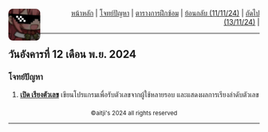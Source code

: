 <div align="right">
    <img src="https://raw.githubusercontent.com/aitji/practice/refs/heads/main/img/aitji-round.png" alt="aitji" align="left" width="64" height="auto">
    <p>
    <a href="../README.md">หน้าหลัก</a> | 
    <a href="#โจทย์ปัญหา">โจทย์ปัญหา</a> | 
    <a href="../#ตารางการฝึกซ้อม">ตารางการฝึกซ้อม</a> |
    <a href="../11-11-24/README.md">ย้อนกลับ (11/11/24)</a> |
    <a href="../13-11-24/README.md">ถัดไป (13/11/24)</a> |
    </p>
</div>

<hr>

## วันอังคารที่ 12 เดือน พ.ย. 2024

### โจทย์ปัญหา
1. **[เปิด เรียงตัวเลข](./sort/README.md)** เขียนโปรแกรมเพื่อรับตัวเลขจากผู้ใช้หลายรอบ และแสดงผลการเรียงลำดับตัวเลข


<div align="center"><sub>©aitji's 2024 all rights reserved</sub></div>
<hr>